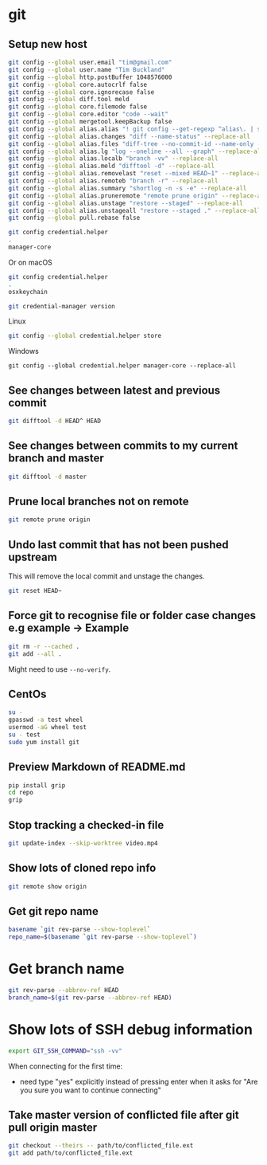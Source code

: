 # git

## Setup new host

```sh
git config --global user.email "tim@gmail.com"
git config --global user.name "Tim Buckland"
git config --global http.postBuffer 1048576000
git config --global core.autocrlf false
git config --global core.ignorecase false
git config --global diff.tool meld
git config --global core.filemode false
git config --global core.editor "code --wait"
git config --global mergetool.keepBackup false
git config --global alias.alias "! git config --get-regexp ^alias\. | sed -e s/^alias\.// -e s/\ /\ =\ /" --replace-all
git config --global alias.changes "diff --name-status" --replace-all
git config --global alias.files "diff-tree --no-commit-id --name-only -r" --replace-all
git config --global alias.lg "log --oneline --all --graph" --replace-all
git config --global alias.localb "branch -vv" --replace-all
git config --global alias.meld "difftool -d" --replace-all
git config --global alias.removelast "reset --mixed HEAD~1" --replace-all
git config --global alias.remoteb "branch -r" --replace-all
git config --global alias.summary "shortlog -n -s -e" --replace-all
git config --global alias.pruneremote "remote prune origin" --replace-all
git config --global alias.unstage "restore --staged" --replace-all
git config --global alias.unstageall "restore --staged ." --replace-all
git config --global pull.rebase false
```

```sh
git config credential.helper
.
manager-core
```

Or on macOS

```sh
git config credential.helper
.
osxkeychain
```

```sh
git credential-manager version
```

Linux

```sh
git config --global credential.helper store
```

Windows

```
git config --global credential.helper manager-core --replace-all
```

## See changes between latest and previous commit

```sh
git difftool -d HEAD^ HEAD
```

## See changes between commits to my current branch and master

```sh
git difftool -d master
```

## Prune local branches not on remote

```sh
git remote prune origin
```

## Undo last commit that has not been pushed upstream

This will remove the local commit and unstage the changes.

```sh
git reset HEAD~
```

## Force git to recognise file or folder case changes e.g example -> Example

```sh
git rm -r --cached .
git add --all .
```

Might need to use `--no-verify`.

## CentOs

```sh
su -
gpasswd -a test wheel
usermod -aG wheel test
su - test
sudo yum install git
```

## Preview Markdown of README.md

```sh
pip install grip
cd repo
grip
```

## Stop tracking a checked-in file

```sh
git update-index --skip-worktree video.mp4
```

## Show lots of cloned repo info

```sh
git remote show origin
```

## Get git repo name

```sh
basename `git rev-parse --show-toplevel`
repo_name=$(basename `git rev-parse --show-toplevel`)
```

# Get branch name

```sh
git rev-parse --abbrev-ref HEAD
branch_name=$(git rev-parse --abbrev-ref HEAD)
```

# Show lots of SSH debug information

```sh
export GIT_SSH_COMMAND="ssh -vv"
```

When connecting for the first time:

-   need type "yes" explicitly instead of pressing enter when it asks for "Are you sure you want to continue connecting"

## Take master version of conflicted file after git pull origin master

```sh
git checkout --theirs -- path/to/conflicted_file.ext
git add path/to/conflicted_file.ext
```
